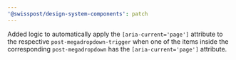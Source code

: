 ```yaml
---
'@swisspost/design-system-components': patch
---
```


Added logic to automatically apply the `[aria-current='page']` attribute to the respective `post-megadropdown-trigger` when one of the items inside the corresponding `post-megadropdown` has the `[aria-current='page']` attribute.
